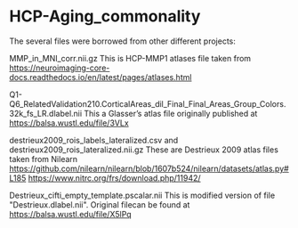 # HCP-Aging_commonality


The several files were borrowed from other different projects:

MMP_in_MNI_corr.nii.gz
This is HCP-MMP1 atlases file taken from https://neuroimaging-core-docs.readthedocs.io/en/latest/pages/atlases.html

Q1-Q6_RelatedValidation210.CorticalAreas_dil_Final_Final_Areas_Group_Colors.32k_fs_LR.dlabel.nii
This a Glasser’s atlas file originally published at https://balsa.wustl.edu/file/3VLx

destrieux2009_rois_labels_lateralized.csv and destrieux2009_rois_lateralized.nii.gz
These are Destrieux 2009 atlas files taken from Nilearn https://github.com/nilearn/nilearn/blob/1607b524/nilearn/datasets/atlas.py#L185 https://www.nitrc.org/frs/download.php/11942/

Destrieux_cifti_empty_template.pscalar.nii 
This is modified version of file "Destrieux.dlabel.nii". Original filecan be found at https://balsa.wustl.edu/file/X5lPq
